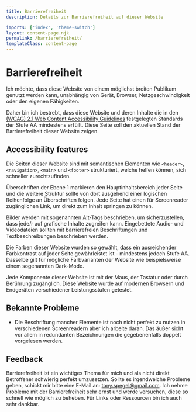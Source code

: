 ```yaml
---
title: Barrierefreiheit
description: Details zur Barrierefreiheit auf dieser Website

imports: ['index', 'theme-switch']
layout: content-page.njk
permalink: /barrierefreiheit/
templateClass: content-page
---
```

# Barrierefreiheit

Ich möchte, dass diese Website von einem möglichst breiten Publikum genutzt werden kann, unabhängig von Gerät, Browser, Netzgeschwindigkeit oder den eigenen Fähigkeiten.

Daher bin ich bestrebt, dass diese Website und deren Inhalte die in den [(WCAG) 2.1 Web Content Accessibility Guidelines](https://www.w3.org/TR/WCAG21/) festgelegten Standards der Stufe AA mindestens erfüllt.
Diese Seite soll den aktuellen Stand der Barrierefreiheit dieser Website zeigen.

## Accessibility features

Die Seiten dieser Website sind mit semantischen Elementen wie `<header>`, `<navigation>`,
`<main>` und `<footer>` strukturiert, welche helfen können, sich schneller zurechtzufinden.

Überschriften der Ebene 1 markieren den Hauptinhaltsbereich jeder Seite und die weitere Struktur sollte von dort ausgehend einer logischen Reihenfolge an Überschriften folgen. Jede Seite hat einen für Screenreader zugänglichen Link, um direkt zum Inhalt springen zu können.

Bilder werden mit sogenannten Alt-Tags beschrieben, um sicherzustellen, dass jede/r auf grafische Inhalte zugreifen kann. Eingebettete Audio- und Videodateien sollten mit barrierefreien Beschriftungen und Textbeschreibungen beschrieben werden.

Die Farben dieser Website wurden so gewählt, dass ein ausreichender Farbkontrast auf jeder Seite gewährleistet ist - mindestens jedoch Stufe AA. Dasselbe gilt für mögliche Farbvarianten der Website wie beispielsweise einem sogenannten Dark-Mode.

Jede Komponente dieser Website ist mit der Maus, der Tastatur oder durch Berührung zugänglich.
Diese Website wurde auf modernen Browsern und Endgeräten verschiedener Leistungsstufen getestet.

## Bekannte Probleme
- Die Beschriftung mancher Elemente ist noch nicht perfekt zu nutzen in verschiedenen Screenreadern aber ich arbeite daran. Das äußer sicht vor allem in redundanten Bezeichnungen die gegebenenfalls doppelt vorgelesen werden.

## Feedback
Barrierefreiheit ist ein wichtiges Thema für mich und als nicht direkt Betroffener schwierig perfekt umzusetzen. Sollte es irgendwelche Probleme geben, schickt mir bitte eine E-Mail an: tony.spegel@gmail.com. Ich nehme Probleme mit der Barrierefreiheit sehr ernst und werde versuchen, diese so schnell wie möglich zu beheben. Für Links oder Ressourcen bin ich auch sehr dankbar.
